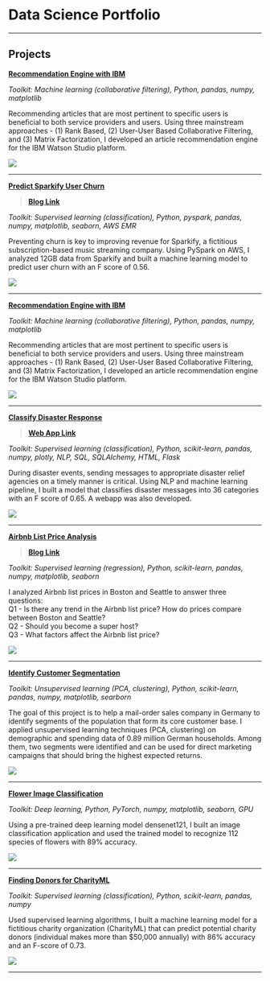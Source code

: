 # Data Science Portfolio

---

## Projects

**[Recommendation Engine with IBM](https://github.com/ustcdj/Recommendation_Engine_with_IBM)**  

*Toolkit: Machine learning (collaborative filtering), Python, pandas, numpy, matplotlib*

Recommending articles that are most pertinent to specific users is beneficial to both service providers and users. Using three mainstream approaches - (1) Rank Based, (2) User-User Based Collaborative Filtering, and (3) Matrix Factorization, I developed an article recommendation engine for the IBM Watson Studio platform.

<img src="images/06-title.jpg?raw=true"/>

---
**[Predict Sparkify User Churn](https://github.com/ustcdj/Sparkify_Churn_Analysis)**
> **[Blog Link](https://medium.com/@ustcdj/sparkify-udacity-data-science-capstone-project-b273b4ab1c8d)**

*Toolkit: Supervised learning (classification), Python, pyspark, pandas, numpy, matplotlib, seaborn, AWS EMR*

Preventing churn is key to improving revenue for Sparkify, a fictitious subscription-based music streaming company. Using PySpark on AWS, I analyzed 12GB data from Sparkify and built a machine learning model to predict user churn with an F score of 0.56.

<img src="images/07-title.jpg?raw=true"/>

---
**[Recommendation Engine with IBM](https://github.com/ustcdj/Recommendation_Engine_with_IBM)**  

*Toolkit: Machine learning (collaborative filtering), Python, pandas, numpy, matplotlib*

Recommending articles that are most pertinent to specific users is beneficial to both service providers and users. Using three mainstream approaches - (1) Rank Based, (2) User-User Based Collaborative Filtering, and (3) Matrix Factorization, I developed an article recommendation engine for the IBM Watson Studio platform.

<img src="images/06-title.jpg?raw=true"/>

---
**[Classify Disaster Response](https://github.com/ustcdj/Disaster_Response)**
> **[Web App Link](https://dj-disaster-response-webapp.herokuapp.com/)**

*Toolkit: Supervised learning (classification), Python, scikit-learn, pandas, numpy, plotly, NLP, SQL, SQLAlchemy, HTML, Flask*

During disaster events, sending messages to appropriate disaster relief agencies on a timely manner is critical. Using NLP and machine learning pipeline, I built a model that classifies disaster messages into 36 categories with an F score of 0.65.
A webapp was also developed.

<img src="images/05-title.jpg?raw=true"/>

---
**[Airbnb List Price Analysis](https://github.com/ustcdj/Airbnb_Pricing)**  
> **[Blog Link](https://medium.com/@ustcdj/wanna-make-more-money-on-airbnb-e7549453d5b0)**

*Toolkit: Supervised learning (regression), Python, scikit-learn, pandas, numpy, matplotlib, seaborn*

I analyzed Airbnb list prices in Boston and Seattle to answer three questions:  
Q1 - Is there any trend in the Airbnb list price? How do prices compare between Boston and Seattle?  
Q2 - Should you become a super host?  
Q3 - What factors affect the Airbnb list price?  

<img src="images/04-title.jpg?raw=true"/>

---
**[Identify Customer Segmentation](https://github.com/ustcdj/Identify_Customer_Segmentation)**

*Toolkit: Unsupervised learning (PCA, clustering), Python, scikit-learn, pandas, numpy, matplotlib, searborn*

The goal of this project is to help a mail-order sales company in Germany to identify segments of the population that form its core customer base. I applied unsupervised learning techniques (PCA, clustering) on demographic and spending data of 0.89 million German households. Among them, two segments were identified and can be used for direct marketing campaigns that should bring the highest expected returns.

<img src="images/03-title.jpg?raw=true"/>

---
**[Flower Image Classification](https://github.com/ustcdj/Image_Classification)**

*Toolkit: Deep learning, Python, PyTorch, numpy, matplotlib, seaborn, GPU*

Using a pre-trained deep learning model densenet121, I built an image classification application and used the trained model to recognize 112 species of flowers with 89% accuracy.

<img src="images/02-title.jpg?raw=true"/>

---
**[Finding Donors for CharityML](https://github.com/ustcdj/Finding_Donors)**

*Toolkit: Supervised learning (classification), Python, scikit-learn, pandas, numpy*

Used supervised learning algorithms, I built a machine learning model for a fictitious charity organization (CharityML) that can predict potential charity donors (individual makes more than $50,000 annually) with 86% accuracy and an F-score of 0.73.

<img src="images/01-title.jpg?raw=true"/>


---
